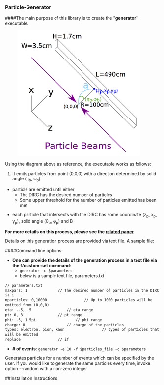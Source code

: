 ### Particle-Generator
####The main purpose of this library is to create the "**generator**" executable.
<figure>
	<img src="https://github.com/wcarvalho/dirc-detector/blob/master/img/beams.jpg?raw=true" alt="beams" style="width: 400px;"/>
  <figcaption> </figcaption>
</figure>

Using the diagram above as reference, the executable works as follows:

1. <p> It emits particles from point (0,0,0) with a direction determined by solid angle (&eta;<sub>b</sub>, &phi;<sub>b</sub>)<p>
+ particle are emitted until either
    * The DIRC has the desired number of particles
    * Some upper threshold for the number of particles emitted has been met
+ <p> each particle that intersects with the DIRC has some coordinate (z<sub>p</sub>, x<sub>p</sub>, y<sub>p</sub>), solid angle (&theta;<sub>p</sub>, &phi;<sub>p</sub>) and &Beta;<p>

**For more details on this process, please see the [related paper][1]**

Details on this generation process are provided via text file. A sample file:

####Command line options:


+ **One can provide the details of the generation process in a text file via the  f/custom-set command**:
	+ `generator -c $parameters`
	+ below is a sample text file, parameters.txt
```
// parameters.txt
maxpars: 1				// The desired number of particles in the DIRC is 1
nparticles: 0,10000					// Up to 1000 particles will be emitted from (0,0,0)
eta: -.5, .5				// eta range
pt: 0, 3				// pt range
phi: .5, 1.5pi 					// phi range
charge: 0					// charge of the particles
types: electron, pion, kaon					// types of particles that will be emitted
replace					// if
```

+ **# of events**:
	`generator -e 10 -f $particles_file -c $parameters`

Generates particles for a number of events which can be specified by the user.
If you would like to generate the same particles every time, invoke option --random with a non-zero integer

##Installation Instructions

[1]:https://www.dropbox.com/s/ns3p81k5c5hysz2/nims_draft4.pdf?dl=0